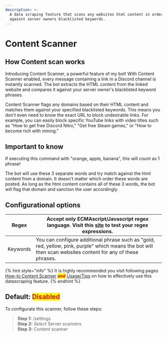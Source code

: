 ```yaml
---
description: >-
  A data scraping feature that scans any websites html content in order to match
  against server owners blacklisted keywords.
---
```


# Content Scanner

## How Content scan works

Introducing Content Scanner, a powerful feature of my bot! With Content Scanner enabled, every message containing a link in a Discord channel is instantly scanned. The bot extracts the HTML content from the linked website and compares it against your server owner's blacklisted keyword phrases.

Content Scanner flags any domains based on their HTML content and matches them against your specified blacklisted keywords. This means you don't even need to know the exact URL to block undesirable links. For example, you can easily block specific YouTube links with video titles such as "How to get free Discord Nitro," "Get free Steam games," or "How to become rich with mining."

## Important to know

If executing this command with "orange, apple, banana", this will count as 1 phrase!

The bot will use these 3 separate words and try match against the html content from a domain. It doesn't matter which order these words are posted. As long as the html content contains all of these 3 words, the bot will flag that domain and sanction the user accordingly.

## Configurational options

| Regex    | Accept only ECMAscript/Javascript regex language. Visit this [site](https://regex101.com/) to test your regex expressions.                                  |
| -------- | ----------------------------------------------------------------------------------------------------------------------------------------------------------- |
| Keywords | You can configure additional phrase such as "gold, red, yellow, pink, purple" which means the bot will then scan websites content for any of these phrases. |

&#x20;

{% hint style="info" %}
It is highly recommended you visit following pages [How-to Content Scanner](../commands/content-scan.md) <mark style="color:red;">**and**</mark> [Usage/Tips](../commands/content-scan/usage-tips.md) on how to effectively use this datascraping feature.
{% endhint %}



## Default: <mark style="color:red;">Disabled</mark>

To configurate this scanner, follow these steps:

> **Step 1:** /settings\
> **Step 2:** _Select_ Server scanners\
> **Step 3:** Content scanner
